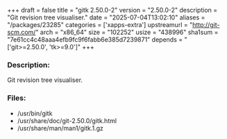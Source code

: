 +++
draft = false
title = "gitk 2.50.0-2"
version = "2.50.0-2"
description = "Git revision tree visualiser."
date = "2025-07-04T13:02:10"
aliases = "/packages/23285"
categories = ['xapps-extra']
upstreamurl = "http://git-scm.com/"
arch = "x86_64"
size = "102252"
usize = "438996"
sha1sum = "7e61cc4c48aaa4efb9fc9f6fabb6e385d7239871"
depends = "['git>=2.50.0', 'tk>=9.0']"
+++
### Description: 
Git revision tree visualiser.

### Files: 
* /usr/bin/gitk
* /usr/share/doc/git-2.50.0/gitk.html
* /usr/share/man/man1/gitk.1.gz
